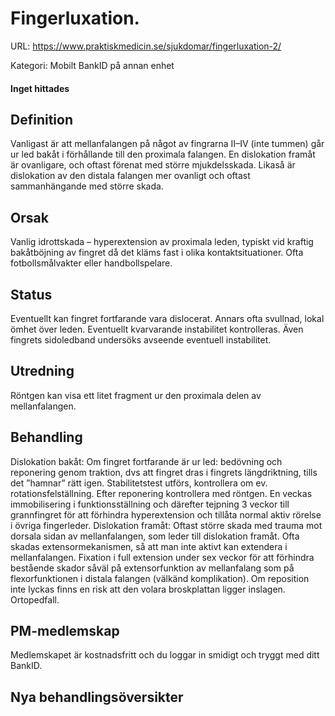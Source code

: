 # Fingerluxation.

URL: https://www.praktiskmedicin.se/sjukdomar/fingerluxation-2/



Kategori: Mobilt BankID på annan enhet

#### Inget hittades

## Definition

Vanligast är att mellanfalangen på något av fingrarna II–IV (inte tummen) går ur led bakåt i förhållande till den proximala falangen. En dislokation framåt är ovanligare, och oftast förenat med större mjukdelsskada. Likaså är dislokation av den distala falangen mer ovanligt och oftast sammanhängande med större skada.

## Orsak

Vanlig idrottskada – hyperextension av proximala leden, typiskt vid kraftig bakåtböjning av fingret då det kläms fast i olika kontaktsituationer. Ofta fotbollsmålvakter eller handbollspelare.

## Status

Eventuellt kan fingret fortfarande vara dislocerat. Annars ofta svullnad, lokal ömhet över leden. Eventuellt kvarvarande instabilitet kontrolleras. Även fingrets sidoledband undersöks avseende eventuell instabilitet.

## Utredning

Röntgen kan visa ett litet fragment ur den proximala delen av mellanfalangen.

## Behandling

Dislokation bakåt: Om fingret fortfarande är ur led: bedövning och reponering genom traktion, dvs att fingret dras i fingrets längdriktning, tills det ”hamnar” rätt igen. Stabilitetstest utförs, kontrollera om ev. rotationsfelställning. Efter reponering kontrollera med röntgen.
En veckas immobilisering i funktionsställning och därefter tejpning 3 veckor till grannfingret för att förhindra hyperextension och tillåta normal aktiv rörelse i övriga fingerleder.
Dislokation framåt: Oftast större skada med trauma mot dorsala sidan av mellanfalangen, som leder till dislokation framåt. Ofta skadas extensormekanismen, så att man inte aktivt kan extendera i mellanfalangen. Fixation i full extension under sex veckor för att förhindra bestående skador såväl på extensorfunktion av mellanfalang som på flexorfunktionen i distala falangen (välkänd komplikation). Om reposition inte lyckas finns en risk att den volara broskplattan ligger inslagen. Ortopedfall.

## PM-medlemskap

Medlemskapet är kostnadsfritt och du loggar in smidigt och tryggt med ditt BankID.

## Nya behandlingsöversikter

